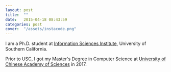 ```yaml
---
layout: post
title:  ""
date:   2015-04-18 08:43:59
categories: post
cover:  "/assets/instacode.png"
---
```

I am a Ph.D. student at <a href="https://www.isi.edu/">Information Sciences Institute</a>, University of Southern California.

Prior to USC, I got my Master's Degree in Computer Science at <a href="http://english.ucas.ac.cn/"> University of Chinese Academy of Sciences</a> in 2017.
